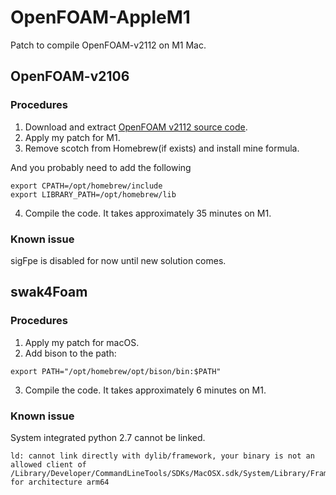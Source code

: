 # OpenFOAM-AppleM1

Patch to compile OpenFOAM-v2112 on M1 Mac.

## OpenFOAM-v2106
### Procedures
1. Download and extract [OpenFOAM v2112 source code](https://dl.openfoam.com/source/v2112/OpenFOAM-v2112.tgz).
2. Apply my patch for M1.
3. Remove scotch from Homebrew(if exists) and install mine formula.

And you probably need to add the following
```
export CPATH=/opt/homebrew/include
export LIBRARY_PATH=/opt/homebrew/lib
```
4. Compile the code. It takes approximately 35 minutes on M1.

### Known issue
sigFpe is disabled for now until new solution comes.

## swak4Foam
### Procedures
1. Apply my patch for macOS.
2. Add bison to the path:
```
export PATH="/opt/homebrew/opt/bison/bin:$PATH"
```
3. Compile the code. It takes approximately 6 minutes on M1.

### Known issue
System integrated python 2.7 cannot be linked.
```
ld: cannot link directly with dylib/framework, your binary is not an allowed client of /Library/Developer/CommandLineTools/SDKs/MacOSX.sdk/System/Library/Frameworks/Python.framework/Versions/2.7/lib/python2.7/config/libpython2.7.tbd for architecture arm64
```
